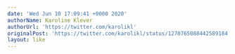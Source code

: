 ```yaml
---
date: 'Wed Jun 10 17:09:41 +0000 2020'
authorName: Karoline Klever
authorUrl: 'https://twitter.com/karolikl'
originalPost: 'https://twitter.com/karolikl/status/1270765088442589184'
layout: like
---
```


